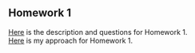 ## Homework 1
[Here](files/HW1.pdf) is the description and questions for Homework 1.<br>
[Here](files/HW1.html) is my approach for Homework 1.
